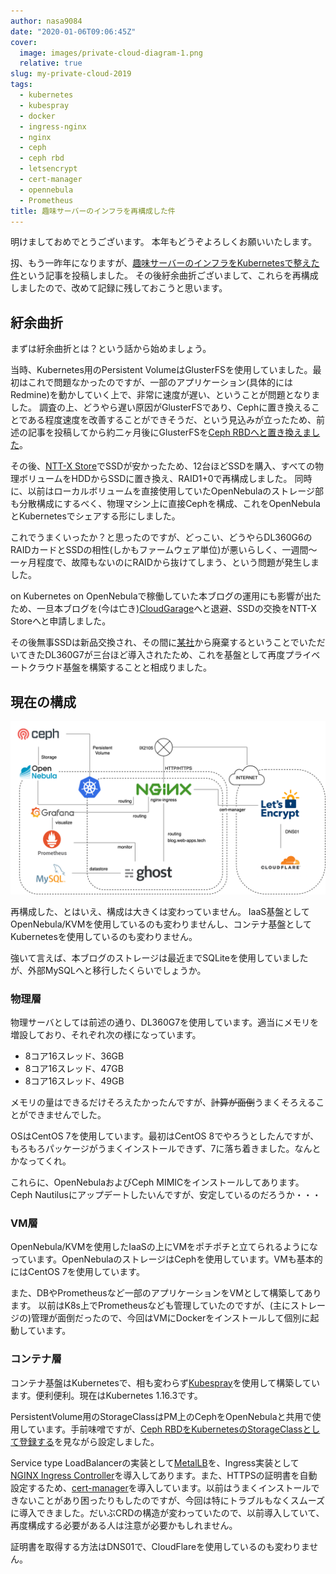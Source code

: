 ```yaml
---
author: nasa9084
date: "2020-01-06T09:06:45Z"
cover:
  image: images/private-cloud-diagram-1.png
  relative: true
slug: my-private-cloud-2019
tags:
  - kubernetes
  - kubespray
  - docker
  - ingress-nginx
  - nginx
  - ceph
  - ceph rbd
  - letsencrypt
  - cert-manager
  - opennebula
  - Prometheus
title: 趣味サーバーのインフラを再構成した件
---
```



明けましておめでとうございます。
本年もどうぞよろしくお願いいたします。

扨、もう一昨年になりますが、[趣味サーバーのインフラをKubernetesで整えた件](/my-infra-with-k8s/)という記事を投稿しました。
その後紆余曲折ございまして、これらを再構成しましたので、改めて記録に残しておこうと思います。

## 紆余曲折

まずは紆余曲折とは？という話から始めましょう。

当時、Kubernetes用のPersistent VolumeはGlusterFSを使用していました。最初はこれで問題なかったのですが、一部のアプリケーション(具体的にはRedmine)を動かしていく上で、非常に速度が遅い、ということが問題となりました。
調査の上、どうやら遅い原因がGlusterFSであり、Cephに置き換えることである程度速度を改善することができそうだ、という見込みが立ったため、前述の記事を投稿してから約二ヶ月後にGlusterFSを[Ceph RBDへと置き換えました](/ceph-rbd-storageclass/)。

その後、[NTT-X Store](https://nttxstore.jp/)でSSDが安かったため、12台ほどSSDを購入、すべての物理ボリュームをHDDからSSDに置き換え、RAID1+0で再構成しました。
同時に、以前はローカルボリュームを直接使用していたOpenNebulaのストレージ部も分散構成にするべく、物理マシン上に直接Cephを構成、これをOpenNebulaとKubernetesでシェアする形にしました。

これでうまくいったか？と思ったのですが、どっこい、どうやらDL360G6のRAIDカードとSSDの相性(しかもファームウェア単位)が悪いらしく、一週間〜一ヶ月程度で、故障もないのにRAIDから抜けてしまう、という問題が発生しました。

on Kubernetes on OpenNebulaで稼働していた本ブログの運用にも影響が出たため、一旦本ブログを(今は亡き)[CloudGarage](https://cloudgarage.jp/)へと退避、SSDの交換をNTT-X Storeへと申請しました。

その後無事SSDは新品交換され、その間に[某社](https://virtualtech.jp/)から廃棄するということでいただいてきたDL360G7が三台ほど導入されたため、これを基盤として再度プライベートクラウド基盤を構築することと相成りました。

## 現在の構成

![private-cloud-diagram](images/private-cloud-diagram.png)

再構成した、とはいえ、構成は大きくは変わっていません。
IaaS基盤としてOpenNebula/KVMを使用しているのも変わりませんし、コンテナ基盤としてKubernetesを使用しているのも変わりません。

強いて言えば、本ブログのストレージは最近までSQLiteを使用していましたが、外部MySQLへと移行したくらいでしょうか。

### 物理層

物理サーバとしては前述の通り、DL360G7を使用しています。適当にメモリを増設しており、それぞれ次の様になっています。

* 8コア16スレッド、36GB
* 8コア16スレッド、47GB
* 8コア16スレッド、49GB

メモリの量はできるだけそろえたかったんですが、~~計算が面倒~~うまくそろえることができませんでした。

OSはCentOS 7を使用しています。最初はCentOS 8でやろうとしたんですが、もろもろパッケージがうまくインストールできず、7に落ち着きました。なんとかなってくれ。

これらに、OpenNebulaおよびCeph MIMICをインストールしてあります。Ceph Nautilusにアップデートしたいんですが、安定しているのだろうか・・・

### VM層

OpenNebula/KVMを使用したIaaSの上にVMをポチポチと立てられるようになっています。OpenNebulaのストレージはCephを使用しています。VMも基本的にはCentOS 7を使用しています。

また、DBやPrometheusなど一部のアプリケーションをVMとして構築してあります。
以前はK8s上でPrometheusなども管理していたのですが、(主にストレージの)管理が面倒だったので、今回はVMにDockerをインストールして個別に起動しています。

### コンテナ層

コンテナ基盤はKubernetesで、相も変わらず[Kubespray](https://github.com/kubernetes-sigs/kubespray)を使用して構築しています。便利便利。現在はKubernetes 1.16.3です。

PersistentVolume用のStorageClassはPM上のCephをOpenNebulaと共用で使用しています。手前味噌ですが、[Ceph RBDをKubernetesのStorageClassとして登録する](/ceph-rbd-storageclass/)を見ながら設定しました。

Service type LoadBalancerの実装として[MetalLB](https://metallb.universe.tf/)を、Ingress実装として[NGINX Ingress Controller](https://kubernetes.github.io/ingress-nginx/)を導入してあります。また、HTTPSの証明書を自動設定するため、[cert-manager](https://github.com/jetstack/cert-manager)を導入しています。以前はうまくインストールできないことがあり困ったりもしたのですが、今回は特にトラブルもなくスムーズに導入できました。だいぶCRDの構造が変わっていたので、以前導入していて、再度構成する必要がある人は注意が必要かもしれません。

証明書を取得する方法はDNS01で、CloudFlareを使用しているのも変わりません。



